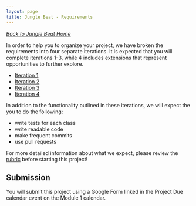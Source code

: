 ```yaml
---
layout: page
title: Jungle Beat - Requirements
---
```


_[Back to Jungle Beat Home](./index)_


In order to help you to organize your project, we have broken the requirements into four separate iterations. It is expected that you will complete iterations 1-3, while 4 includes extensions that represent opportunities to further explore.

* [Iteration 1](./iteration_1)
* [Iteration 2](./iteration_2)
* [Iteration 3](./iteration_3)
* [Iteration 4](./iteration_4)

In addition to the functionality outlined in these iterations, we will expect the you to do the following:

* write tests for each class
* write readable code
* make frequent commits
* use pull requests

For more detailed information about what we expect, please review the [rubric](./rubric) before starting this project!

## Submission
You will submit this project using a Google Form linked in the Project Due calendar event on the Module 1 calendar.